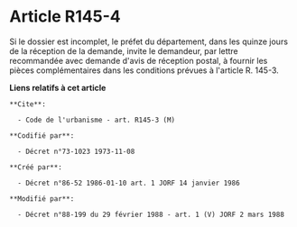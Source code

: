 # Article R145-4

Si le dossier est incomplet, le préfet du département, dans les quinze jours de la réception de la demande, invite le
demandeur, par lettre recommandée avec demande d'avis de réception postal, à fournir les pièces complémentaires dans les
conditions prévues à l'article R. 145-3.

**Liens relatifs à cet article**

	**Cite**:

	  - Code de l'urbanisme - art. R145-3 (M)

	**Codifié par**:

	  - Décret n°73-1023 1973-11-08

	**Créé par**:

	  - Décret n°86-52 1986-01-10 art. 1 JORF 14 janvier 1986

	**Modifié par**:

	  - Décret n°88-199 du 29 février 1988 - art. 1 (V) JORF 2 mars 1988
